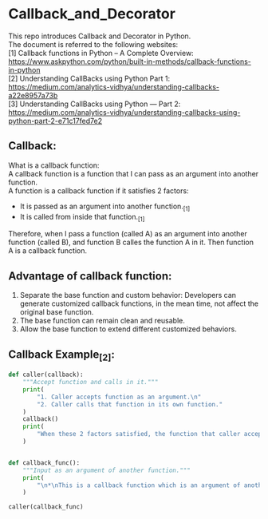 # Callback_and_Decorator
This repo introduces Callback and Decorator in Python. <br >
The document is referred to the following websites:<br >
[1] Callback functions in Python – A Complete Overview: https://www.askpython.com/python/built-in-methods/callback-functions-in-python<br >
[2] Understanding CallBacks using Python Part 1: https://medium.com/analytics-vidhya/understanding-callbacks-a22e8957a73b<br >
[3] Understanding CallBacks using Python — Part 2: https://medium.com/analytics-vidhya/understanding-callbacks-using-python-part-2-e71c17fed7e2<br >

## Callback:
What is a callback function:<br >
A callback function is a function that I can pass as an argument into another function. <br >
A function is a callback function if it satisfies 2 factors:<br >
- It is passed as an argument into another function.<sub>[1]</sub><br >
- It is called from inside that function.<sub>[1]</sub><br >

Therefore, when I pass a function (called A) as an argument into another function (called B), and function B calles the function A in it. Then function A is a callback function.<br >
## Advantage of callback function:
1. Separate the base function and custom behavior: Developers can generate customized callback functions, in the mean time, not affect the original base function. <br >
2. The base function can remain clean and reusable.<br >
3. Allow the base function to extend different customized behaviors.<br >
## Callback Example<sub>[2]</sub>:
```python
def caller(callback):
    """Accept function and calls in it."""
    print(
        "1. Caller accepts function as an argument.\n"
        "2. Caller calls that function in its own function."
    )
    callback()
    print(
        "When these 2 factors satisfied, the function that caller accepts is a callback function."
    )


def callback_func():
    """Input as an argument of another function."""
    print(
        "\n*\nThis is a callback function which is an argument of another function.\n*\n"
    )

caller(callback_func)
```

